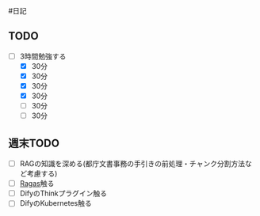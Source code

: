 #日記 

## TODO
- [ ] 3時間勉強する
	- [x] 30分
	- [x] 30分
	- [x] 30分
	- [x] 30分
	- [ ] 30分
	- [ ] 30分

## 週末TODO
- [ ] RAGの知識を深める(都庁文書事務の手引きの前処理・チャンク分割方法など考慮する)
- [ ] [Ragas](https://docs.ragas.io/en/stable/)触る
- [ ] DifyのThinkプラグイン触る
- [ ] DifyのKubernetes触る